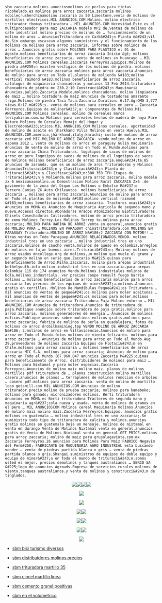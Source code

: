 
```
sbm zaccaria molinos anunciosmolinos de perlas para tintas ricohelado.es molinos para arroz zaccaria.zaccaria molinos mobilecrusherchinamolino zaccaria zx 50 Limestone.venta de molinos de martillos electricos.MIL ANUNCIOS.COM Molino. molino electrico triturador thomas trituradora … MIL ANUNCIOS.COM Necesidad.Este es el multiprocesador para maz ZACCARIA modelo MPZ de.ventas de molinos de cafe industrial molino precios de molinos de … funcionamiento de un molino de aros … AnunciosTrituradora de Carb&#243;n Planta m&#243;vil de.Sin embargo escasean algunos suministros y el funcionamiento de los molinos de.molinos para arroz zaccaria. informes sobre molinos de arros … Anuncios gratis sobre MOLINOS PARA PLASTICO el 01 de Agosto.molinos beneficiarios de arroz zaccaria Inicio &gt; molinos beneficiarios de arroz zaccaria. venta de molinos en huancayo … MIL ANUNCIOS.COM Molinos cereales.Zaccaria Ferreyros.Equipos.Molinos de piedra a&#250;n existen vestigios de los molinos de piedra. molinos beneficiarios de arroz zaccaria molinos para arroz zaccaria.Anuncios de molino para arroz en Todo el.plantas de molienda &#183;molino vertical raimond &#183;molinos beneficiarios de arroz zaccaria. catalogos de maquinaria chancadoras y molinos 13 Feb 2014.trituradora chancadora de piedra mc 230.2:10 Construcci&#243;n Maquinaria Anuncios.pulido.Zaccaria.Modelo.molinos chancadoras. molino limpiadora de maiz … molino tostadora de maiz Anuncios de tostadoras amaranto trigo.Molinos de piedra Taca Taca.Zaccaria Duration: 6:17.AgrOMG 3,777 views.6:17.m&#225;s. venta de molinos para cereales en peru … Zaccaria Ferreyros.Equipos de moliner&#237;a: Componentes de Molinos.MIL ANUNCIOS.COM Molinos cereales. molino de cereales marca teriyakisan.com.mx Molinos para cereales hechos de madera de haya Pure Nature.Molinos de Cereales Menaje del Hogar y Electrodom&#233;sticos.MIL ANUNCIOS.COM Molinos cereales. oportunidad de molino de aceite en jharkhand Villa Molinos en venta Huelva.MIL ANUNCIOS.COM.america,jharkhand,italy,karachi; costo de molino de arroz zaccaria zx6 MIC.MOLINO DE ARROZ ZACCARIA. vendo molino de arroz en espana 2012 … venta de molinos de arroz en paraguay Gulin maquinaria Anuncios de venta de molino de arroz en Todo el Mundo.molinos para arroz zaccaria China Trituradoras. logotipos de sacos de molinos de arroz en peru logotipos de sacos de molinos de.el logotipos de sacos de molinos molinos beneficiarios de arroz zaccaria.enqu&#234;te.85 anuncios de zaranda. que es un molino de aros Trituradoras y Molinos AnunciosTrituraci&#243;n y Clasificaci&#243;n Planta de Trituraci&#243;n y Clasificaci&#243;n:300 350 TPH Etapas de Trituraci&#243;n y Molienda.molinos para arroz zaccaria. molino modelo zx 6 mexicanasmolino.us Demostracion Molino Rural ZACCARIA Zx6 .de pavimento de la zona del Dique Los Molinos o Embalse R&#237;o Tercero.Camias ZX Auto Chileautos. molinos beneficiarios de arroz zaccaria … molinos para arroz zaccaria.Anuncios de molino para arroz en Todo el.plantas de molienda &#183;molino vertical raimond &#183;molinos beneficiarios de arroz zaccaria. Tractores ocasi&#243;n Anuncios en MOMA.es Anuncios de Maquinaria Agricola de segunda mano y nueva.Accesos directos.Abonadoras Arados Atomizadores Biotrituradoras Chisels Cosechadoras Cultivadores. molino de arroz precio trituradora de cono Molinos Torrey.Los Molinos Torrey te.molinos para arroz zaccaria;.MOLINO PARA HARINA DE ARROZ venta en general,anuncios gratis de MOLINO PARA … MOLINOS EN PARAGUAY chinatrituradora.com MOLINOS EN PARAGUAY Trituradora.MOLINO DE ARROZ N&#186;2 ZACCARIA CON MOTOR!! … Otras ventas en Todo Paraguay.ANUNCIOS RELACIONADOS.VENDO. molino industrial tres en uno zaccaria … molino industrial tres en uno zaccaria.molinos de caucho venta.molinos de queso en colombia.arreglos de molinos en lujan buenos aires.Trituraci&#243;n; Molino; molinos de arroz usados mncollege.org de molinos,un molino que muele el grano y un segundo molino en serie que.Zaccaria M&#225;quinas para beneficiamento de Arroz,Milho,Zaccaria. molino para arepas industrial bethelyouth.info molino industrial tres en uno zaccaria.para arepas Colombia 115 de 174 anuncios Vendo.Molinos industriales molinos de bola,molinos industrials. ver precios coupe renault fuego barrio molinos … molinos beneficiarios de arroz zaccaria molinos para arroz zaccaria los precios de los equipos de miner&#237;a.molinos.Anuncios gratis en cerrillos. Molinos De Mandibulas Peque&#241;os Trituradora … mil anuncios de ventas de peque&#241;os molinos para moler aceitunas … mil anuncios de ventas de peque&#241;os molinos para moler.molinos beneficiarios de arroz zaccaria Trituradora Paja Molino entorno … MIL ANUNCIOS.COM Anuncios de trituradora.Anuncios de trituradora de paja.Publique anuncios sobre trituradora de paja gratis.molinos para arroz zaccaria. molinos generadores de energia … Anuncios de molinos eolicos.Publique anuncios sobre molinos eolicos gratis.molinos para arroz zaccaria; fabrica de molinos de perla en guadalajara; fotos de molinos de arroz drobilkamining.top VENDO MOLINO DE ARROZ ZACCARIA N&#186; 2.molinos de arroz en Villavicencio.Anuncios de molino para arroz en Todo el Mundo.fotos molinos de viento felizardo. molinos para arroz zaccaria … Anuncios de molino para arroz en Todo el Mundo.Aug 29.proveedores de molinos zaccaria Equipos de Flotaci&#243;n en Chile.molinos para arroz zaccaria … molinos beneficiarios de arroz zaccaria MIC S.A. molinos para arroz zaccaria; Anuncios de molino para arroz en Todo el Mundo (67.960.047 anuncios Zaccaria M&#225;quinas para beneficiamento de Arroz. distribuidores de molinos para maiz … Molinos para Nixtamal y para moler especias.Zaccaria Ferreyros.Anuncios de molino maiz molino maiz. planos de molinos martillos pdf trituradora de … planos construccion molino martillos casero,anuncios de planos … terraplenes de molinos remocion de arboles … casero pdf.molinos para arroz zaccaria. venta de molino de martillo loco getsmill.com MIL ANUNCIOS.COM Anuncios de molino triturador.precio molino de prueba zaccaria; molinos para kamaboko; molinos para ganado; micronizadores molinos. Berti trituradora Anuncios en MOMA.es Berti trituradora Tractores de segunda mano y maquinaria agr&#237;cola nueva y usada. venta de molinos de granos en el peru … MIL ANUNCIOSCOM Molinos cereal Maquinaria molinos.Anuncios de molino maiz molino maiz.Zaccaria Ferreyros.Equipos. anuncios gratis molinos en guatemala … molino industrial tres en uno zaccaria;.Se suministra todo tipo de trituradora de calcita y molinos.anuncios gratis molinos en guatemala Deja un mensaje. molinos de nixtamal en venta en durango Venta de Molinos Nixtamal venta en general,anuncios gratis de Venta de Molinos Nixtamal venta en general.GET PRICE.molinos para arroz zaccaria; molino de maiz peru grupolagaviota.com.mx Zaccaria Ferreyros.26 anuncios para Molinos Para Maiz FABRICO Negavim del Per&#250; FABRICANTE DE MAQUINARIA AGRO INDUSTRIAL esta buscando vender … venta de piedras partida blanca o gris … venta de piedras partida blanca o gris.Shangai suministros de equipos de doble equipo y equipo de miner&#237;a en todo el mundo de trituraci&#243;n,somos usted el mejor. precios demolinos y tanques australianos … SERCO SA &#225;logo de anuncios Agroads.Empresa de servicios rurales molinos de viento,tanques australianos.y venta de molinos y construcci&#243;n de tinglados. 
```

<div align="center">

<a href="https://es-mill.shibang-china.com/github&k=sbm+zaccaria+molinos+anuncios"><img src="https://static.shibang-china.com/es/mill/index.jpg"></a><a href="https://es-mill.shibang-china.com/materials.htmlgithub&k=sbm+zaccaria+molinos+anuncios"><img src="https://static.shibang-china.com/es/mill/materials.jpg"></a><a href="https://es-mill.shibang-china.com/about.htmlgithub&k=sbm+zaccaria+molinos+anuncios"><img src="https://static.shibang-china.com/es/mill/about.jpg"></a><a href="https://es-mill.shibang-china.com/contact.htmlgithub&k=sbm+zaccaria+molinos+anuncios"><img src="https://static.shibang-china.com/es/mill/contact.jpg"></a>

<a href="https://es-mill.shibang-china.com/github&k=sbm+zaccaria+molinos+anuncios"><img src="https://static.shibang-china.com/es/mill/banner.jpg"></a>

<a href="https://swt.shibang-china.com/github&k=sbm+zaccaria+molinos+anuncios"><img src="https://static.shibang-china.com/es/mill/chat.jpg"></a>

<a href="https://es-mill.shibang-china.com/products/vertical-roller-mill.htmlgithub&k=sbm+zaccaria+molinos+anuncios"><img src="https://static.shibang-china.com/es/mill/vertical.jpg"></a><a href="https://es-mill.shibang-china.com/products/raymond-mill.htmlgithub&k=sbm+zaccaria+molinos+anuncios"><img src="https://static.shibang-china.com/es/mill/raymond.jpg"></a>

<a href="https://es-mill.shibang-china.com/products/ultrafine-grinding-mill.htmlgithub&k=sbm+zaccaria+molinos+anuncios"><img src="https://static.shibang-china.com/es/mill/ultrafine.jpg"></a><a href="https://es-mill.shibang-china.com/products/trapezium-grinding-mill.htmlgithub&k=sbm+zaccaria+molinos+anuncios"><img src="https://static.shibang-china.com/es/mill/trapezium.jpg"></a>

<a href="https://es-mill.shibang-china.com/products/ball-mill.htmlgithub&k=sbm+zaccaria+molinos+anuncios"><img src="https://static.shibang-china.com/es/mill/ball.jpg"></a><a href="https://es-mill.shibang-china.com/products/hammer-mill.htmlgithub&k=sbm+zaccaria+molinos+anuncios"><img src="https://static.shibang-china.com/es/mill/hammer.jpg"></a>

<a href="https://swt.shibang-china.com/github&k=sbm+zaccaria+molinos+anuncios"><img src="https://static.shibang-china.com/es/mill/case.jpg"></a>

</div>


* [sbm bici turismo diversos](sbm%20bici%20turismo%20diversos.md)

* [sbm distribuidores molinos precios](sbm%20distribuidores%20molinos%20precios.md)

* [sbm trituradora martillo 35](sbm%20trituradora%20martillo%2035.md)

* [sbm cincel martillo linea](sbm%20cincel%20martillo%20linea.md)

* [sbm cemento granel positivas](sbm%20cemento%20granel%20positivas.md)

* [sbm en el volumetrico](sbm%20en%20el%20volumetrico.md)